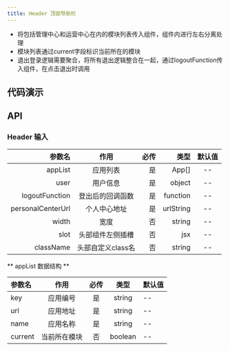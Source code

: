 ```yaml
---
title: Header 顶部导航栏
---
```


- 将包括管理中心和运营中心在内的模块列表传入组件，组件内进行左右分离处理
- 模块列表通过current字段标识当前所在的模块
- 退出登录逻辑需要聚合，将所有退出逻辑整合在一起，通过logoutFunction传入组件，在点击退出时调用


## 代码演示

## API

### Header 输入
| 参数名 | 作用 | 必传 | 类型 | 默认值  
--:|:--:|---:|---:|:---:   
| appList | 应用列表 | 是 |  App[] | --  
| user | 用户信息 | 是 | object | --
| logoutFunction | 登出后的回调函数 | 是 | function | --
| personalCenterUrl | 个人中心地址 | 是 | urlString | --
| width | 宽度 | 否 | string | --
| slot | 头部组件左侧插槽 | 否 | jsx | -- 
| className | 头部自定义class名 | 否 | string | -- 


** appList 数据结构  **

| 参数名 | 作用 | 必传 | 类型 | 默认值  
:--|:-------------------------:|:---:|:--:|:--
| key | 应用编号 | 是 |  string | -- 
| url | 应用地址 | 是 |  string | --
| name | 应用名称 | 是 |  string | --
| current | 当前所在模块 | 否 |  boolean | --

